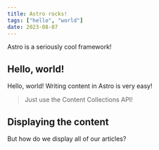 ```yaml
---
title: Astro rocks!
tags: ["hello", "world"]
date: 2023-08-07
---
```


Astro is a seriously cool framework!

## Hello, world!

Hello, world! Writing content in Astro is very easy!

> Just use the Content Collections API!

## Displaying the content

But how do we display all of our articles?
